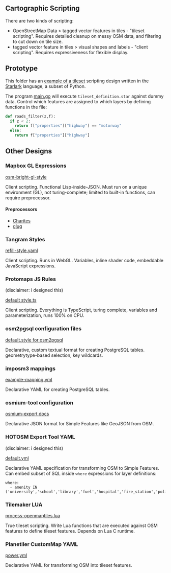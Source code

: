 ## Cartographic Scripting

There are two kinds of scripting:

* OpenStreetMap Data > tagged vector features in tiles - "tileset scripting". Requires detailed cleanup on messy OSM data, and filtering to cut down on tile size.
* tagged vector feature in tiles > visual shapes and labels - "client scripting". Requires expressiveness for flexible display.

## Prototype

This folder has an [example of a tileset](./tileset_definition.star) scripting design written in the [Starlark](https://github.com/bazelbuild/starlark) language, a subset of Python. 

The program [main.go](./main.go) will execute `tileset_definition.star` against dummy data. Control which features are assigned to which layers by defining functions in the file:

```py
def roads_filter(z,f):
  if z < 2:
    return f["properties"]["highway"] == "motorway"
  else:
    return f["properties"]["highway"]
```

## Other Designs

### Mapbox GL Expressions

[osm-bright-gl-style](https://github.com/openmaptiles/osm-bright-gl-style/blob/master/style.json)

Client scripting. Functional Lisp-inside-JSON. Must run on a unique environment (GL), not turing-complete; limited to built-in functions, can require preprocessor.

#### Preprocessors
* [Charites](https://github.com/unvt/charites)
* [glug](https://github.com/unvt/charites)

### Tangram Styles

[refill-style.yaml](https://github.com/tangrams/refill-style/blob/gh-pages/refill-style.yaml)

Client scripting. Runs in WebGL. Variables, inline shader code, embeddable JavaScript expressions.

### Protomaps JS Rules

(disclaimer: i designed this)

[default style.ts](https://github.com/protomaps/protomaps.js/blob/master/src/default_style/style.ts)

Client scripting. Everything is TypeScript, turing complete, variables and parameterization, runs 100% on CPU.

### osm2pgsql configuration files

[default.style for osm2pgsql](https://github.com/openstreetmap/osm2pgsql/blob/master/default.style)

Declarative, custom textual format for creating PostgreSQL tables. geometrytype-based selection, key wildcards.

### imposm3 mappings

[example-mapping.yml](https://github.com/omniscale/imposm3/blob/master/example-mapping.yml)

Declarative YAML for creating PostgreSQL tables. 

### osmium-tool configuration

[osmium-export docs](https://docs.osmcode.org/osmium/latest/osmium-export.html)

Declarative JSON format for Simple Features like GeoJSON from OSM.

### HOTOSM Export Tool YAML

(disclaimer: i designed this)

[default.yml](https://github.com/hotosm/osm-export-tool-python/blob/master/osm_export_tool/mappings/default.yml)

Declarative YAML specification for transforming OSM to Simple Features. Can embed subset of SQL inside `where` expressions for layer definitions:

    where:
      - amenity IN ('university','school','library','fuel','hospital','fire_station','police','townhall')

### Tilemaker LUA

[process-openmaptiles.lua](https://github.com/systemed/tilemaker/blob/master/resources/process-openmaptiles.lua)

True tileset scripting. Write Lua functions that are executed against OSM features to define tileset features. Depends on Lua C runtime. 

### Planetiler CustomMap YAML

[power.yml](https://github.com/onthegomap/planetiler/blob/main/planetiler-custommap/src/main/resources/samples/power.yml)

Declarative YAML for transforming OSM into tileset features.
